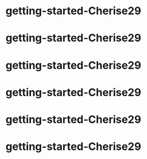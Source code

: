 # getting-started-Cherise29
# getting-started-Cherise29
# getting-started-Cherise29
# getting-started-Cherise29
# getting-started-Cherise29
# getting-started-Cherise29
